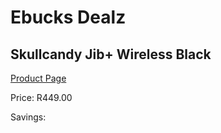 
# Ebucks Dealz
## Skullcandy Jib+ Wireless Black
[Product Page](https://www.ebucks.com/web/shop/productSelected.do?prodId=1020121055&catId=1048640943)

Price: R449.00

Savings: 


	